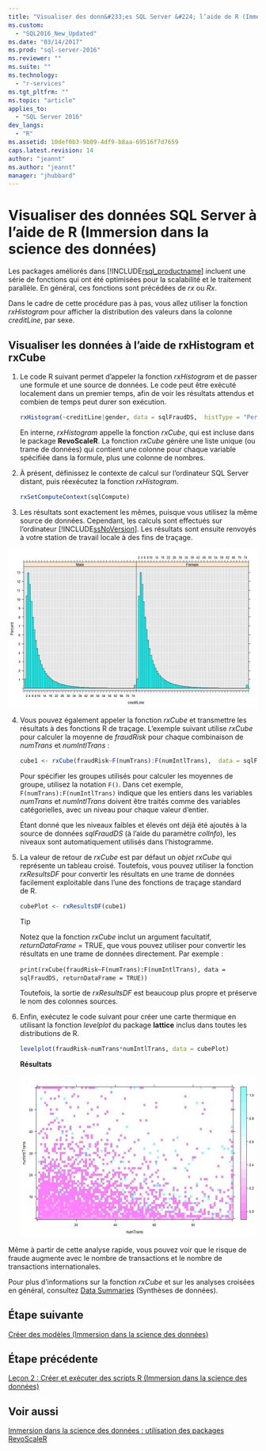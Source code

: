```yaml
---
title: "Visualiser des donn&#233;es SQL Server &#224; l’aide de R (Immersion dans la science des donn&#233;es) | Microsoft Docs"
ms.custom: 
  - "SQL2016_New_Updated"
ms.date: "03/14/2017"
ms.prod: "sql-server-2016"
ms.reviewer: ""
ms.suite: ""
ms.technology: 
  - "r-services"
ms.tgt_pltfrm: ""
ms.topic: "article"
applies_to: 
  - "SQL Server 2016"
dev_langs: 
  - "R"
ms.assetid: 10def0b3-9b09-4df9-b8aa-69516f7d7659
caps.latest.revision: 14
author: "jeannt"
ms.author: "jeannt"
manager: "jhubbard"
---
```

# Visualiser des donn&#233;es SQL Server &#224; l’aide de R (Immersion dans la science des donn&#233;es)
Les packages améliorés dans [!INCLUDE[rsql_productname](../../includes/rsql-productname-md.md)] incluent une série de fonctions qui ont été optimisées pour la scalabilité et le traitement parallèle. En général, ces fonctions sont précédées de *rx* ou *Rx*.  
  
Dans le cadre de cette procédure pas à pas, vous allez utiliser la fonction *rxHistogram* pour afficher la distribution des valeurs dans la colonne _creditLine_, par sexe.  
  
## Visualiser les données à l’aide de rxHistogram et rxCube  
  
1.  Le code R suivant permet d’appeler la fonction *rxHistogram* et de passer une formule et une source de données. Le code peut être exécuté localement dans un premier temps, afin de voir les résultats attendus et combien de temps peut durer son exécution.
  
    ```R  
    rxHistogram(~creditLine|gender, data = sqlFraudDS,  histType = "Percent")   
    ```  
 
    En interne, *rxHistogram* appelle la fonction *rxCube*, qui est incluse dans le package **RevoScaleR**. La fonction *rxCube* génère une liste unique (ou trame de données) qui contient une colonne pour chaque variable spécifiée dans la formule, plus une colonne de nombres.
    
2. À présent, définissez le contexte de calcul sur l’ordinateur SQL Server distant, puis réexécutez la fonction *rxHistogram*.
  
    ```R  
    rxSetComputeContext(sqlCompute)  
    ```  
 
3.    Les résultats sont exactement les mêmes, puisque vous utilisez la même source de données. Cependant, les calculs sont effectués sur l’ordinateur [!INCLUDE[ssNoVersion](../../includes/ssnoversion-md.md)].  Les résultats sont ensuite renvoyés à votre station de travail locale à des fins de traçage.  
   
![histogram results](../../advanced-analytics/r-services/media/rsql-sue-histogramresults.jpg "histogram results")  

  
4.  Vous pouvez également appeler la fonction *rxCube* et transmettre les résultats à des fonctions R de traçage.  L’exemple suivant utilise *rxCube* pour calculer la moyenne de *fraudRisk* pour chaque combinaison de *numTrans* et *numIntlTrans* :  
  
    ```R  
    cube1 <- rxCube(fraudRisk~F(numTrans):F(numIntlTrans),  data = sqlFraudDS)   
    ```  
  
    Pour spécifier les groupes utilisés pour calculer les moyennes de groupe, utilisez la notation `F()`. Dans cet exemple, `F(numTrans):F(numIntlTrans)` indique que les entiers dans les variables _numTrans_ et _numIntlTrans_ doivent être traités comme des variables catégorielles, avec un niveau pour chaque valeur d’entier.  
  
    Étant donné que les niveaux faibles et élevés ont déjà été ajoutés à la source de données *sqlFraudDS* (à l’aide du paramètre *colInfo*), les niveaux sont automatiquement utilisés dans l’histogramme.  
  
5.  La valeur de retour de *rxCube* est par défaut un *objet rxCube* qui représente un tableau croisé. Toutefois, vous pouvez utiliser la fonction *rxResultsDF* pour convertir les résultats en une trame de données facilement exploitable dans l’une des fonctions de traçage standard de R.  
  
    ```R  
    cubePlot <- rxResultsDF(cube1)   
    ```  
  
    > [!TIP]  
    > Notez que la fonction *rxCube* inclut un argument facultatif, *returnDataFrame* = TRUE, que vous pouvez utiliser pour convertir les résultats en une trame de données directement. Par exemple :  
    >   
    > `print(rxCube(fraudRisk~F(numTrans):F(numIntlTrans), data = sqlFraudDS, returnDataFrame = TRUE))`  
    >   
    > Toutefois, la sortie de *rxResultsDF* est beaucoup plus propre et préserve le nom des colonnes sources.  
  
6.  Enfin, exécutez le code suivant pour créer une carte thermique en utilisant la fonction *levelplot* du package **lattice** inclus dans toutes les distributions de R.  
  
    ```R  
    levelplot(fraudRisk~numTrans*numIntlTrans, data = cubePlot)   
    ```  
  
    **Résultats**  
  
    ![scatterplot results](../../advanced-analytics/r-services/media/rsql-sue-scatterplotresults.jpg "scatterplot results")  
  
Même à partir de cette analyse rapide, vous pouvez voir que le risque de fraude augmente avec le nombre de transactions et le nombre de transactions internationales.

Pour plus d’informations sur la fonction *rxCube* et sur les analyses croisées en général, consultez [Data Summaries](https://msdn.microsoft.com/microsoft-r/scaler-user-guide-data-summaries) (Synthèses de données).  
  
## Étape suivante  
[Créer des modèles &#40;Immersion dans la science des données&#41;](../../advanced-analytics/r-services/create-models-data-science-deep-dive.md)  
  
## Étape précédente  
[Leçon 2 : Créer et exécuter des scripts R &#40;Immersion dans la science des données&#41;](../../advanced-analytics/r-services/lesson-2-create-and-run-r-scripts-data-science-deep-dive.md)  
  
## Voir aussi  
[Immersion dans la science des données : utilisation des packages RevoScaleR](../../advanced-analytics/r-services/data-science-deep-dive-using-the-revoscaler-packages.md)  
  
  
  
